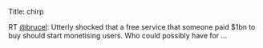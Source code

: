 Title: chirp

RT <a href="http://twitter.com/brucel">@brucel</a>: Utterly shocked that a free service that someone paid $1bn to buy should start monetising users. Who could possibly have for ...
